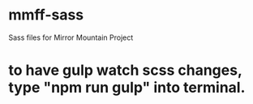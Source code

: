 # mmff-sass

Sass files for Mirror Mountain Project

# to have gulp watch scss changes, type "npm run gulp" into terminal.
